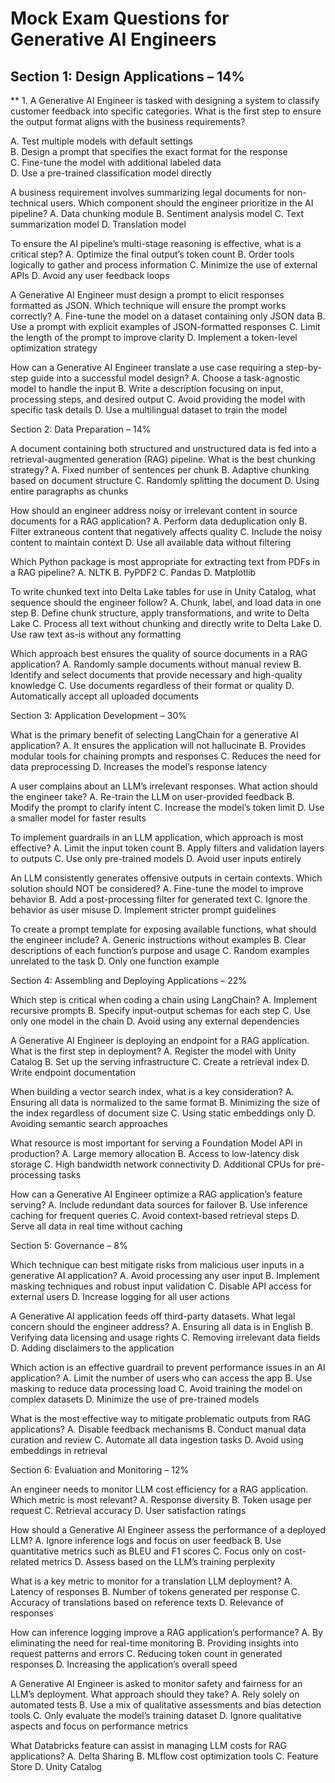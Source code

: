# Mock Exam Questions for Generative AI Engineers

## Section 1: Design Applications – 14%

**  1. A Generative AI Engineer is tasked with designing a system to classify customer feedback into specific categories.
What is the first step to ensure the output format aligns with the business requirements?

A. Test multiple models with default settings\
B. Design a prompt that specifies the exact format for the response\
C. Fine-tune the model with additional labeled data\
D. Use a pre-trained classification model directly

A business requirement involves summarizing legal documents for non-technical users. Which component should the engineer prioritize in the AI pipeline?
A. Data chunking module
B. Sentiment analysis model
C. Text summarization model
D. Translation model

To ensure the AI pipeline’s multi-stage reasoning is effective, what is a critical step?
A. Optimize the final output’s token count
B. Order tools logically to gather and process information
C. Minimize the use of external APIs
D. Avoid any user feedback loops

A Generative AI Engineer must design a prompt to elicit responses formatted as JSON. Which technique will ensure the prompt works correctly?
A. Fine-tune the model on a dataset containing only JSON data
B. Use a prompt with explicit examples of JSON-formatted responses
C. Limit the length of the prompt to improve clarity
D. Implement a token-level optimization strategy

How can a Generative AI Engineer translate a use case requiring a step-by-step guide into a successful model design?
A. Choose a task-agnostic model to handle the input
B. Write a description focusing on input, processing steps, and desired output
C. Avoid providing the model with specific task details
D. Use a multilingual dataset to train the model

Section 2: Data Preparation – 14%

A document containing both structured and unstructured data is fed into a retrieval-augmented generation (RAG) pipeline. What is the best chunking strategy?
A. Fixed number of sentences per chunk
B. Adaptive chunking based on document structure
C. Randomly splitting the document
D. Using entire paragraphs as chunks

How should an engineer address noisy or irrelevant content in source documents for a RAG application?
A. Perform data deduplication only
B. Filter extraneous content that negatively affects quality
C. Include the noisy content to maintain context
D. Use all available data without filtering

Which Python package is most appropriate for extracting text from PDFs in a RAG pipeline?
A. NLTK
B. PyPDF2
C. Pandas
D. Matplotlib

To write chunked text into Delta Lake tables for use in Unity Catalog, what sequence should the engineer follow?
A. Chunk, label, and load data in one step
B. Define chunk structure, apply transformations, and write to Delta Lake
C. Process all text without chunking and directly write to Delta Lake
D. Use raw text as-is without any formatting

Which approach best ensures the quality of source documents in a RAG application?
A. Randomly sample documents without manual review
B. Identify and select documents that provide necessary and high-quality knowledge
C. Use documents regardless of their format or quality
D. Automatically accept all uploaded documents

Section 3: Application Development – 30%

What is the primary benefit of selecting LangChain for a generative AI application?
A. It ensures the application will not hallucinate
B. Provides modular tools for chaining prompts and responses
C. Reduces the need for data preprocessing
D. Increases the model’s response latency

A user complains about an LLM’s irrelevant responses. What action should the engineer take?
A. Re-train the LLM on user-provided feedback
B. Modify the prompt to clarify intent
C. Increase the model’s token limit
D. Use a smaller model for faster results

To implement guardrails in an LLM application, which approach is most effective?
A. Limit the input token count
B. Apply filters and validation layers to outputs
C. Use only pre-trained models
D. Avoid user inputs entirely

An LLM consistently generates offensive outputs in certain contexts. Which solution should NOT be considered?
A. Fine-tune the model to improve behavior
B. Add a post-processing filter for generated text
C. Ignore the behavior as user misuse
D. Implement stricter prompt guidelines

To create a prompt template for exposing available functions, what should the engineer include?
A. Generic instructions without examples
B. Clear descriptions of each function’s purpose and usage
C. Random examples unrelated to the task
D. Only one function example

Section 4: Assembling and Deploying Applications – 22%

Which step is critical when coding a chain using LangChain?
A. Implement recursive prompts
B. Specify input-output schemas for each step
C. Use only one model in the chain
D. Avoid using any external dependencies

A Generative AI Engineer is deploying an endpoint for a RAG application. What is the first step in deployment?
A. Register the model with Unity Catalog
B. Set up the serving infrastructure
C. Create a retrieval index
D. Write endpoint documentation

When building a vector search index, what is a key consideration?
A. Ensuring all data is normalized to the same format
B. Minimizing the size of the index regardless of document size
C. Using static embeddings only
D. Avoiding semantic search approaches

What resource is most important for serving a Foundation Model API in production?
A. Large memory allocation
B. Access to low-latency disk storage
C. High bandwidth network connectivity
D. Additional CPUs for pre-processing tasks

How can a Generative AI Engineer optimize a RAG application’s feature serving?
A. Include redundant data sources for failover
B. Use inference caching for frequent queries
C. Avoid context-based retrieval steps
D. Serve all data in real time without caching

Section 5: Governance – 8%

Which technique can best mitigate risks from malicious user inputs in a generative AI application?
A. Avoid processing any user input
B. Implement masking techniques and robust input validation
C. Disable API access for external users
D. Increase logging for all user actions

A Generative AI application feeds off third-party datasets. What legal concern should the engineer address?
A. Ensuring all data is in English
B. Verifying data licensing and usage rights
C. Removing irrelevant data fields
D. Adding disclaimers to the application

Which action is an effective guardrail to prevent performance issues in an AI application?
A. Limit the number of users who can access the app
B. Use masking to reduce data processing load
C. Avoid training the model on complex datasets
D. Minimize the use of pre-trained models

What is the most effective way to mitigate problematic outputs from RAG applications?
A. Disable feedback mechanisms
B. Conduct manual data curation and review
C. Automate all data ingestion tasks
D. Avoid using embeddings in retrieval

Section 6: Evaluation and Monitoring – 12%

An engineer needs to monitor LLM cost efficiency for a RAG application. Which metric is most relevant?
A. Response diversity
B. Token usage per request
C. Retrieval accuracy
D. User satisfaction ratings

How should a Generative AI Engineer assess the performance of a deployed LLM?
A. Ignore inference logs and focus on user feedback
B. Use quantitative metrics such as BLEU and F1 scores
C. Focus only on cost-related metrics
D. Assess based on the LLM’s training perplexity

What is a key metric to monitor for a translation LLM deployment?
A. Latency of responses
B. Number of tokens generated per response
C. Accuracy of translations based on reference texts
D. Relevance of responses

How can inference logging improve a RAG application’s performance?
A. By eliminating the need for real-time monitoring
B. Providing insights into request patterns and errors
C. Reducing token count in generated responses
D. Increasing the application’s overall speed

A Generative AI Engineer is asked to monitor safety and fairness for an LLM’s deployment. What approach should they take?
A. Rely solely on automated tests
B. Use a mix of qualitative assessments and bias detection tools
C. Only evaluate the model’s training dataset
D. Ignore qualitative aspects and focus on performance metrics

What Databricks feature can assist in managing LLM costs for RAG applications?
A. Delta Sharing
B. MLflow cost optimization tools
C. Feature Store
D. Unity Catalog
